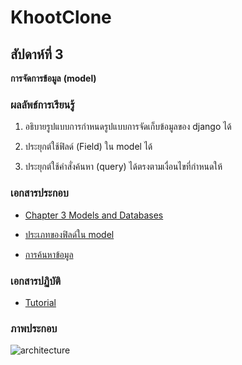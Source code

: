 # KhootClone

## สัปดาห์ที่ 3

__การจัดการข้อมูล__
__(model)__

### ผลลัพธ์การเรียนรู้

1. อธิบายรูปแบบการกำหนดรูปแบบการจัดเก็บข้อมูลของ django ได้

2. ประยุกต์ใช้ฟิลด์ (Field) ใน model ได้

3. ประยุกต์ใช้คำสั่งค้นหา (query) ได้ตรงตามเงื่อนไขที่กำหนดให้


### เอกสารประกอบ

* [Chapter 3 Models and Databases](https://docs.djangoproject.com/en/5.0/topics/db/) 

* [ประเภทของฟิลด์ใน model](https://docs.djangoproject.com/en/5.0/ref/models/fields/#field-types)

* [การค้นหาข้อมูล](https://docs.djangoproject.com/en/5.0/topics/db/queries/)


### เอกสารปฏิบัติ

* [Tutorial](https://docs.djangoproject.com/en/5.0/intro/tutorial02/)

### ภาพประกอบ

![architecture](./images/week03/django-khnoot-quiz.png)
